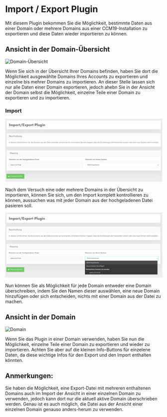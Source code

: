 # Import / Export Plugin

Mit diesem Plugin bekommen Sie die Möglichkeit, bestimmte Daten aus einer Domain oder mehrere Domains aus einer CCM19-Installation zu exportieren und diese Daten wieder importieren zu können.

## Ansicht in der Domain-Übersicht

![Domain-Übersicht](../assets/imex/übersicht_domain.png)

Wenn Sie sich in der Übersicht Ihrer Domains befinden, haben Sie dort die Möglichkeit ausgewählte Domains Ihres Accounts zu exportieren und einzelne bis mehrer Domains zu importieren. An dieser Stelle lassen sich nur alle Daten einer Domain exportieren, jedoch ahebn Sie in der Ansicht der Domain selbst die Möglichkeit, einzelne Teile einer Domain zu exportieren und zu importieren.

### Import

![Domain-Mapping](../assets/imex/mapping_domains.png)

Nach dem Versuch eine oder mehrere Domains in der Übersicht zu importieren, können Sie sich, um den Import komplett kontrollieren zu können, aussuchen was mit jeder Domain aus der hochgeladenen Datei pasieren soll.

![Domain-Mapping Optionen](../assets/imex/options_import.png)

Nun können Sie als Möglichkeit für jede Domain entweder eine Domain überschreiben, indem Sie den Namen dieser auswählen, eine neue Domain hinzufügen oder sich entscheiden, nichts mit einer Domain aus der Datei zu machen.

## Ansicht in der Domain

![Domain](../assets/imex/übersicht_single.png)

Wenn Sie das Plugin in einer Domain verwenden, haben Sie nun die Möglichkeit, einzelne Teile einer Domain zu exportieren und wieder zu importieren. Achten Sie aber auf die kleinen Info-Buttons für einzelene Daten, da diese wichtige Infos für den Export und den Import enthalten könnten.

## Anmerkungen:

Sie haben die Möglichkeit, eine Export-Datei mit mehreren enthaltenen Domains auch im Import der Ansicht in einer einzelnen Domain zu verwenden, jedoch kann dort nur die aktuell aktive Domain überschrieben werden. Genau ist es auch möglich, die Datei aus der Ansicht einer einzelnen Domain genauso anders-herum zu verwenden.